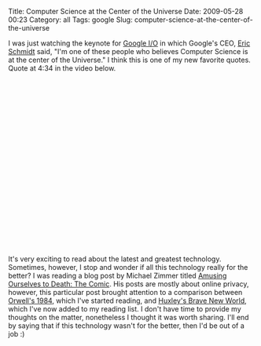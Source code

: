 Title: Computer Science at the Center of the Universe
Date: 2009-05-28 00:23
Category: all
Tags: google
Slug: computer-science-at-the-center-of-the-universe

I was just watching the keynote for [Google I/O][] in which Google's CEO, [Eric
Schmidt][] said, "I'm one of these people who believes Computer Science is at
the center of the Universe." I think this is one of my new favorite quotes.
Quote at 4:34 in the video below.

<object width="425" height="344">
<param name="movie" value="http://www.youtube.com/v/02WB4dRGGH4&amp;color1=0xb1b1b1&amp;color2=0xcfcfcf&amp;hl=en&amp;feature=player_embedded&amp;fs=1"></param><param name="allowFullScreen" value="true"></param>
<embed src="http://www.youtube.com/v/02WB4dRGGH4&amp;color1=0xb1b1b1&amp;color2=0xcfcfcf&amp;hl=en&amp;feature=player_embedded&amp;fs=1" type="application/x-shockwave-flash" allowfullscreen="true" width="425" height="344"></embed></object>

It's very exciting to read about the latest and greatest technology. Sometimes,
however, I stop and wonder if all this technology really for the better? I was
reading a blog post by Michael Zimmer titled [Amusing Ourselves to Death: The
Comic][]. His posts are mostly about online privacy, however, this particular
post brought attention to a comparison between [Orwell's 1984][], which I've
started reading, and [Huxley's Brave New World][], which I've now added to my
reading list. I don't have time to provide my thoughts on the matter,
nonetheless I thought it was worth sharing. I'll end by saying that if this
technology wasn't for the better, then I'd be out of a job :)

  [Google I/O]: http://code.google.com/events/io/
  [Eric Schmidt]: http://en.wikipedia.org/wiki/Eric_E._Schmidt
  [Amusing Ourselves to Death: The Comic]: http://michaelzimmer.org/2009/05/27/amusing-ourselves-to-death-the-comic/
  [Orwell's 1984]: http://en.wikipedia.org/wiki/Nineteen_Eighty-Four
  [Huxley's Brave New World]: http://en.wikipedia.org/wiki/Brave_New_World
